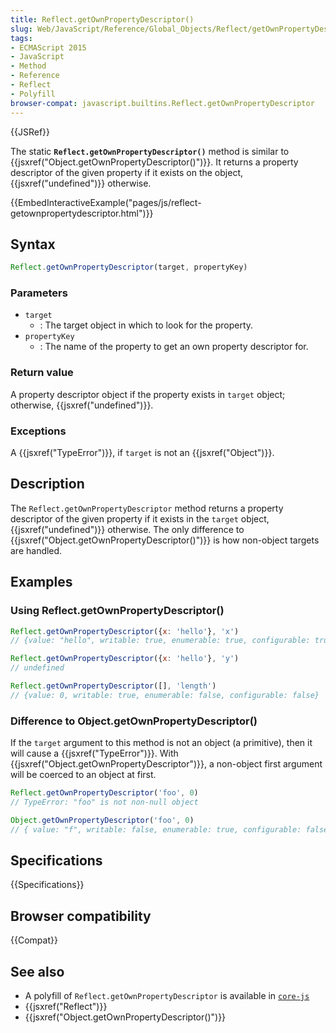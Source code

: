 ```yaml
---
title: Reflect.getOwnPropertyDescriptor()
slug: Web/JavaScript/Reference/Global_Objects/Reflect/getOwnPropertyDescriptor
tags:
- ECMAScript 2015
- JavaScript
- Method
- Reference
- Reflect
- Polyfill
browser-compat: javascript.builtins.Reflect.getOwnPropertyDescriptor
---
```

{{JSRef}}

<span class="seoSummary">The static
<strong><code>Reflect.getOwnPropertyDescriptor()</code></strong> method is
similar to {{jsxref("Object.getOwnPropertyDescriptor()")}}. It
returns a property descriptor of the given property if it exists on the object,
{{jsxref("undefined")}} otherwise.</span>

{{EmbedInteractiveExample("pages/js/reflect-getownpropertydescriptor.html")}}

## Syntax

```js
Reflect.getOwnPropertyDescriptor(target, propertyKey)
```

### Parameters

- `target`
  - : The target object in which to look for the property.
- `propertyKey`
  - : The name of the property to get an own property descriptor for.

### Return value

A property descriptor object if the property exists in `target` object;
otherwise, {{jsxref("undefined")}}.

### Exceptions

A {{jsxref("TypeError")}}, if `target` is not an
{{jsxref("Object")}}.

## Description

The `Reflect.getOwnPropertyDescriptor` method returns a property descriptor of
the given property if it exists in the `target` object,
{{jsxref("undefined")}} otherwise. The only difference to
{{jsxref("Object.getOwnPropertyDescriptor()")}} is how
non-object targets are handled.

## Examples

### Using Reflect.getOwnPropertyDescriptor()

```js
Reflect.getOwnPropertyDescriptor({x: 'hello'}, 'x')
// {value: "hello", writable: true, enumerable: true, configurable: true}

Reflect.getOwnPropertyDescriptor({x: 'hello'}, 'y')
// undefined

Reflect.getOwnPropertyDescriptor([], 'length')
// {value: 0, writable: true, enumerable: false, configurable: false}
```

### Difference to Object.getOwnPropertyDescriptor()

If the `target` argument to this method is not an object (a primitive), then it
will cause a {{jsxref("TypeError")}}. With
{{jsxref("Object.getOwnPropertyDescriptor")}}, a non-object first
argument will be coerced to an object at first.

```js
Reflect.getOwnPropertyDescriptor('foo', 0)
// TypeError: "foo" is not non-null object

Object.getOwnPropertyDescriptor('foo', 0)
// { value: "f", writable: false, enumerable: true, configurable: false }
```

## Specifications

{{Specifications}}

## Browser compatibility

{{Compat}}

## See also

- A polyfill of `Reflect.getOwnPropertyDescriptor` is available in
  [`core-js`](https://github.com/zloirock/core-js#ecmascript-reflect)
- {{jsxref("Reflect")}}
- {{jsxref("Object.getOwnPropertyDescriptor()")}}
